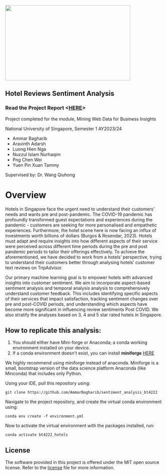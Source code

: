 <img src="https://github.com/AmmarBagharib/sg-hotels-sentiment-analysis/blob/main/tripadvisor-logo.png" width="400" height="240" />

## Hotel Reviews Sentiment Analysis

### Read the Project Report <[HERE](https://github.com/AmmarBagharib/amazon_graph_analysis/blob/master/analysis/report.pdf)>

Project completed for the module, Mining Web Data for Business Insights

National University of Singapore, Semester 1 AY2023/24
- Ammar Bagharib
- Aravinth Adarsh
- Luong Hien Nga
- Nuzzul Islam Nurhaqim
- Png Chen Wei
- Yuen Pin Xuan Tammy
  
Supervised by: Dr. Wang Qiuhong 

# Overview

Hotels in Singapore face the urgent need to understand their customers’ needs and wants pre and post-pandemic. The COVID-19 pandemic has profoundly transformed guest expectations and experiences during the pandemic - customers are seeking for more personalised and empathetic experiences. Furthermore, the hotel scene here is now facing an influx of investments worth billions of dollars (Burgos & Rosendar, 2023). Hotels must adapt and require insights into how different aspects of their service were perceived across different time periods during the pre and post pandemic periods to tailor their offerings effectively. To achieve the aforementioned, we have decided to work from a hotels’ perspective, trying to understand their customers better through analysing hotels’ customer text reviews on TripAdvisor.

Our primary machine learning goal is to empower hotels with advanced insights into customer sentiment. We aim to incorporate aspect-based sentiment analysis and temporal analysis analysis to comprehensively understand customer feedback. This includes identifying specific aspects of their services that impact satisfaction, tracking sentiment changes over pre and post-COVID periods, and understanding which aspects have become more significant in influencing review sentiments Post COVID. We also stratify the analyses based on 3, 4 and 5 star rated hotels in Singapore.


## How to replicate this analysis:

1. You should either have Mini-forge or Anaconda; a conda working environment installed on your device.
2. If a conda environment doesn't exist, you can install **miniforge** [HERE](https://github.com/conda-forge/miniforge](https://kirenz.github.io/codelabs/codelabs/miniforge-setup/#0)https://kirenz.github.io/codelabs/codelabs/miniforge-setup/#0)

We highly recommend using miniforge instead of anaconda. Miniforge is a small, bootstrap version of the data science platform Anaconda (like Minconda) that includes only Python.

Using your IDE, pull this repository using:
```
git clone https://github.com/AmmarBagharib/sentiment_analysis_bt4222
```

Navigate to the project repository, and create the virtual conda environment using:
```
conda env create -f environment.yml
```
Now to activate the virtual environment with the packages installed, run:
```
conda activate bt4222_hotels
```

## License

The software provided in this project is offered under the MIT open
source license. Refer to the
[license](https://github.com/AmmarBagharib/sentiment_analysis_bt4222/blob/main/LICENSE.md)
file for more information.

